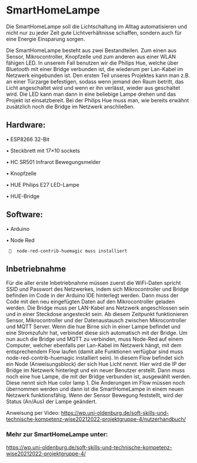 # SmartHomeLampe

Die SmartHomeLampe soll die Lichtschaltung im Alltag automatisieren und nicht nur zu jeder Zeit gute Lichtverhältnisse schaffen, sondern auch für eine Energie Einsparung sorgen.


Die SmartHomeLampe besteht aus zwei Bestandteilen. Zum einen aus Sensor, Mikrocontroller, Knopfzelle und zum anderen aus einer WLAN fähigen LED. In unserem Fall benutzen wir die Philips Hue, welche über Bluetooth mit einer Bridge verbunden ist, die wiederum per Lan-Kabel im Netzwerk eingebunden ist. Den ersten Teil unseres Projektes kann man z.B. an einer Türzarge befestigen, sodass wenn jemand den Raum betritt, das Licht angeschaltet wird und wenn er ihn verlässt, wieder aus geschaltet wird. Die LED kann man dann in eine beliebige Lampe drehen und das Projekt ist einsatzbereit. Bei der Philips Hue muss man, wie bereits erwähnt zusätzlich noch die Bridge im Netzwerk anschließen.


## Hardware:

•	ESP8266 32-Bit

•	Steckbrett mit 17×10 sockets

•	HC SR501 Infrarot Bewegungsmelder

•	Knopfzelle

•	HUE Philips E27 LED-Lampe

•	HUE-Bridge



## Software:

•	Arduino

•	Node Red
     
     	node-red-contrib-huemagic muss installiert



## Inbetriebnahme

Für die aller erste Inbetriebnahme müssen zuerst die WiFi-Daten spricht SSID und Passwort des Netzwerkes, indem sich Mikrocontroller und Bridge befinden im Code in der Arduino IDE hinterlegt werden. Dann muss der Code mit den neu eingefügten Daten auf den Mikrocontroller geladen werden. Die Bridge muss per LAN-Kabel ans Netzwerk angeschlossen sein und in einer Steckdose angesteckt sein. Ab diesem Zeitpunkt funktionieren Sensor, Mikrocontroller und der Datenaustausch zwischen Mikrocontroller und MQTT Server. Wenn die hue Birne sich in einer Lampe befindet und eine Stromzufuhr hat, verbindet diese sich automatisch mit der Bridge. Um nun auch die Bridge und MQTT zu verbinden, muss Node-Red auf einem Computer, welcher ebenfalls per Lan-Kabel im Netzwerk hängt, mit dem entsprechendem Flow laufen (damit alle Funktionen verfügbar sind muss node-red-contrib-huemagic installiert sein). In diesem Flow befindet sich ein Node (Anweisungsblock) der sich Hue Licht nennt. Hier wird die IP der Bridge im Netzwerk hinterlegt und ein neuer Benutzer erstellt. Dann muss noch eine hue Lampe, die mit der Bridge verbunden ist, ausgewählt werden. Diese nennt sich Hue color lamp 1. Die Änderungen im Flow müssen noch übernommen werden und dann ist die SmartHomeLampe in einem neuen Netzwerk funktionsfähig. Wenn der Sensor Bewegung feststellt, wird der Status (An/Aus) der Lampe geändert.

Anweisung per Video: https://wp.uni-oldenburg.de/soft-skills-und-technische-kompetenz-wise20212022-projektgruppe-4/nutzerhandbuch/




### Mehr zur SmartHomeLampe unter:

https://wp.uni-oldenburg.de/soft-skills-und-technische-kompetenz-wise20212022-projektgruppe-4/


